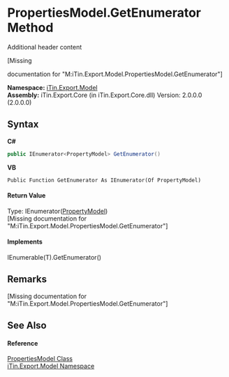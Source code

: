 # PropertiesModel.GetEnumerator Method 
Additional header content 

\[Missing <summary> documentation for "M:iTin.Export.Model.PropertiesModel.GetEnumerator"\]

**Namespace:**&nbsp;<a href="N_iTin_Export_Model">iTin.Export.Model</a><br />**Assembly:**&nbsp;iTin.Export.Core (in iTin.Export.Core.dll) Version: 2.0.0.0 (2.0.0.0)

## Syntax

**C#**<br />
``` C#
public IEnumerator<PropertyModel> GetEnumerator()
```

**VB**<br />
``` VB
Public Function GetEnumerator As IEnumerator(Of PropertyModel)
```


#### Return Value
Type: IEnumerator(<a href="T_iTin_Export_Model_PropertyModel">PropertyModel</a>)<br />\[Missing <returns> documentation for "M:iTin.Export.Model.PropertiesModel.GetEnumerator"\]

#### Implements
IEnumerable(T).GetEnumerator()<br />

## Remarks
\[Missing <remarks> documentation for "M:iTin.Export.Model.PropertiesModel.GetEnumerator"\]

## See Also


#### Reference
<a href="T_iTin_Export_Model_PropertiesModel">PropertiesModel Class</a><br /><a href="N_iTin_Export_Model">iTin.Export.Model Namespace</a><br />